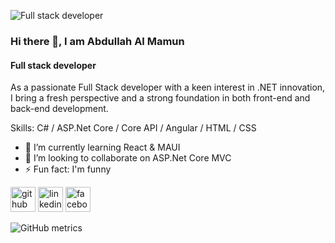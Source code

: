 ![Full stack developer](https://media.licdn.com/dms/image/v2/D5616AQG8pE4Lqf8K5A/profile-displaybackgroundimage-shrink_350_1400/profile-displaybackgroundimage-shrink_350_1400/0/1725342159380?e=1733356800&v=beta&t=gyNKenVk5qC9TOvgE0iEJ0zBe7LylFQrWcG7Yp-kD18)

### Hi there 👋, I am Abdullah Al Mamun
#### Full stack developer


As a passionate Full Stack developer with a keen interest in .NET 
innovation, I bring a fresh perspective and a strong foundation in 
both front-end and back-end development. 

Skills: C# / ASP.Net Core / Core API / Angular / HTML / CSS

- 🌱 I’m currently learning React & MAUI 
- 👯 I’m looking to collaborate on ASP.Net Core MVC 
- ⚡ Fun fact: I'm funny 


[<img src='https://cdn.jsdelivr.net/npm/simple-icons@3.0.1/icons/github.svg' alt='github' height='40'>](https://github.com/https://github.com/mamundotnet)  [<img src='https://cdn.jsdelivr.net/npm/simple-icons@3.0.1/icons/linkedin.svg' alt='linkedin' height='40'>](https://www.linkedin.com/in/https://www.linkedin.com/in/mamundotnet/)  [<img src='https://cdn.jsdelivr.net/npm/simple-icons@3.0.1/icons/facebook.svg' alt='facebook' height='40'>](https://www.facebook.com/https://www.facebook.com/al.mamun.75054)  

![GitHub metrics](https://metrics.lecoq.io/https://github.com/mamundotnet)  

